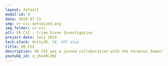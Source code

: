 ```yaml
---
layout: default
modal-id: 4
date: 2019-07-31
img: vr-csi-optimized.png
img_folder: vr-csi
alt: VR CSI - Crime Scene Investigation
project-date: July 2019
tech_stack: Unity3D, C#, HTC Vive
title: VR CSI
description: VR CSI was a joined collaboration with the Forensic Department of the Amsterdam University of Applied Sciences and the Game Development Education of the Amsterdam University of Applied Sciences. The crime scene serves as an additional opportunity for conducting crime scene investigation within the education program, alongside the physical simulations already offered. Virtual Reality provides an extra possibility for students to analyze complex trace evidence, where analysis must take place at both source and activity levels. Additionally, standard procedures at a crime scene will also be part of the Virtual crime scene.
youtube_id: q_1KomRi3NI
--- 
```

